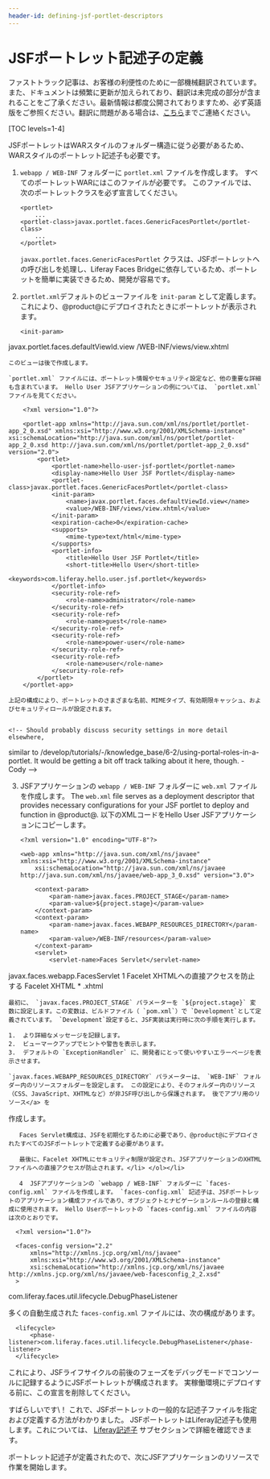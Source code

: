 ```yaml
---
header-id: defining-jsf-portlet-descriptors
---
```


# JSFポートレット記述子の定義

<p class="alert alert-info"><span class="wysiwyg-color-blue120">ファストトラック記事は、お客様の利便性のために一部機械翻訳されています。また、ドキュメントは頻繁に更新が加えられており、翻訳は未完成の部分が含まれることをご了承ください。最新情報は都度公開されておりますため、必ず英語版をご参照ください。翻訳に問題がある場合は、<a href="mailto:support-content-jp@liferay.com">こちら</a>までご連絡ください。</span></p>

[TOC levels=1-4]

JSFポートレットはWARスタイルのフォルダー構造に従う必要があるため、WARスタイルのポートレット記述子も必要です。

1.  `webapp / WEB-INF` フォルダーに `portlet.xml` ファイルを作成します。 すべてのポートレットWARにはこのファイルが必要です。 このファイルでは、次のポートレットクラスを必ず宣言してください。
   
        <portlet>
            ...
        <portlet-class>javax.portlet.faces.GenericFacesPortlet</portlet-class>
            ...
        </portlet>

    `javax.portlet.faces.GenericFacesPortlet` クラスは、JSFポートレットへの呼び出しを処理し、Liferay Faces Bridgeに依存しているため、ポートレットを簡単に実装できるため、開発が容易です。

2.  `portlet.xml`デフォルトのビューファイルを `init-param` として定義します。 これにより、@product@にデプロイされたときにポートレットが表示されます。
   
        <init-param>
<name>javax.portlet.faces.defaultViewId.view</name> <value>/WEB-INF/views/view.xhtml</value> </init-param>

    このビューは後で作成します。

    `portlet.xml` ファイルには、ポートレット情報やセキュリティ設定など、他の重要な詳細も含まれています。 Hello User JSFアプリケーションの例については、 `portlet.xml` ファイルを見てください。
   
        <?xml version="1.0"?>
       
        <portlet-app xmlns="http://java.sun.com/xml/ns/portlet/portlet-app_2_0.xsd" xmlns:xsi="http://www.w3.org/2001/XMLSchema-instance" xsi:schemaLocation="http://java.sun.com/xml/ns/portlet/portlet-app_2_0.xsd http://java.sun.com/xml/ns/portlet/portlet-app_2_0.xsd" version="2.0">
            <portlet>
                <portlet-name>hello-user-jsf-portlet</portlet-name>
                <display-name>Hello User JSF Portlet</display-name>
                <portlet-class>javax.portlet.faces.GenericFacesPortlet</portlet-class>
                <init-param>
                    <name>javax.portlet.faces.defaultViewId.view</name>
                    <value>/WEB-INF/views/view.xhtml</value>
                </init-param>
                <expiration-cache>0</expiration-cache>
                <supports>
                    <mime-type>text/html</mime-type>
                </supports>
                <portlet-info>
                    <title>Hello User JSF Portlet</title>
                    <short-title>Hello User</short-title>
                    <keywords>com.liferay.hello.user.jsf.portlet</keywords>
                </portlet-info>
                <security-role-ref>
                    <role-name>administrator</role-name>
                </security-role-ref>
                <security-role-ref>
                    <role-name>guest</role-name>
                </security-role-ref>
                <security-role-ref>
                    <role-name>power-user</role-name>
                </security-role-ref>
                <security-role-ref>
                    <role-name>user</role-name>
                </security-role-ref>
            </portlet>
        </portlet-app>

    上記の構成により、ポートレットのさまざまな名前、MIMEタイプ、有効期限キャッシュ、およびセキュリティロールが設定されます。


    <!-- Should probably discuss security settings in more detail elsewhere,
 similar to /develop/tutorials/-/knowledge_base/6-2/using-portal-roles-in-a-portlet.
 It would be getting a bit off track talking about it here, though. -Cody -->

3.  JSFアプリケーションの `webapp / WEB-INF` フォルダーに `web.xml` ファイルを作成します。 The `web.xml` file serves as a deployment descriptor that provides necessary configurations for your JSF portlet to deploy and function in @product@. 以下のXMLコードをHello User JSFアプリケーションにコピーします。
   
        <?xml version="1.0" encoding="UTF-8"?>
       
        <web-app xmlns="http://java.sun.com/xml/ns/javaee" xmlns:xsi="http://www.w3.org/2001/XMLSchema-instance"
            xsi:schemaLocation="http://java.sun.com/xml/ns/javaee http://java.sun.com/xml/ns/javaee/web-app_3_0.xsd" version="3.0">
       
            <context-param>
                <param-name>javax.faces.PROJECT_STAGE</param-name>
                <param-value>${project.stage}</param-value>
            </context-param>
            <context-param>
                <param-name>javax.faces.WEBAPP_RESOURCES_DIRECTORY</param-name>
                <param-value>/WEB-INF/resources</param-value>
            </context-param>
            <servlet>
                <servlet-name>Faces Servlet</servlet-name>
<servlet-class>javax.faces.webapp.FacesServlet</servlet-class> <load-on-startup>1</load-on-startup> </servlet> <security-constraint> <display-name>Facelet XHTMLへの直接アクセスを防止する</display-name> <web-resource-collection> <web-resource-name>Facelet XHTML</web-resource-name> <url-pattern>* .xhtml</url-pattern> </web-resource-collection> <auth-constraint/> </security-constraint> </web-app>

    最初に、 `javax.faces.PROJECT_STAGE` パラメーターを `${project.stage}` 変数に設定します。この変数は、ビルドファイル（ `pom.xml`）で `Development`として定義されています。 `Development`設定すると、JSF実装は実行時に次の手順を実行します。

    1.  より詳細なメッセージを記録します。
    2.  ビューマークアップでヒントや警告を表示します。
    3.  デフォルトの `ExceptionHandler` に、開発者にとって使いやすいエラーページを表示させます。

    `javax.faces.WEBAPP_RESOURCES_DIRECTORY` パラメーターは、 `WEB-INF` フォルダー内のリソースフォルダーを設定します。 この設定により、そのフォルダー内のリソース（CSS、JavaScript、XHTMLなど）が非JSF呼び出しから保護されます。 後でアプリ用のリソース</a> を

作成します。</p> 
       
       Faces Servlet構成は、JSFを初期化するために必要であり、@product@にデプロイされたすべてのJSFポートレットで定義する必要があります。
       
       最後に、Facelet XHTMLにセキュリティ制限が設定され、JSFアプリケーションのXHTMLファイルへの直接アクセスが防止されます。</li> </ol></li> 
       
       4  JSFアプリケーションの `webapp / WEB-INF` フォルダーに `faces-config.xml` ファイルを作成します。 `faces-config.xml` 記述子は、JSFポートレットのアプリケーション構成ファイルであり、オブジェクトとナビゲーションルールの登録と構成に使用されます。 Hello Userポートレットの `faces-config.xml` ファイルの内容は次のとおりです。
  
      <?xml version="1.0"?>
      
      <faces-config version="2.2"
          xmlns="http://xmlns.jcp.org/xml/ns/javaee"
          xmlns:xsi="http://www.w3.org/2001/XMLSchema-instance"
          xsi:schemaLocation="http://xmlns.jcp.org/xml/ns/javaee http://xmlns.jcp.org/xml/ns/javaee/web-facesconfig_2_2.xsd"
      >
      
  
  <lifecycle>
                <phase-listener>com.liferay.faces.util.lifecycle.DebugPhaseListener</phase-listener>
            </lifecycle>
    </faces-config>
  
  多くの自動生成された `faces-config.xml` ファイルには、次の構成があります。
  
      <lifecycle>
          <phase-listener>com.liferay.faces.util.lifecycle.DebugPhaseListener</phase-listener>
      </lifecycle>
      
  
  これにより、JSFライフサイクルの前後のフェーズをデバッグモードでコンソールに記録するようにJSFポートレットが構成されます。 実稼働環境にデプロイする前に、この宣言を削除してください。</ol> 

すばらしいです\！ これで、JSFポートレットの一般的な記述子ファイルを指定および定義する方法がわかりました。 JSFポートレットはLiferay記述子も使用します。これについては、 [Liferay記述子](/docs/7-1/tutorials/-/knowledge_base/t/configuring-a-spring-mvc-portlet#liferay-descriptors) サブセクションで詳細を確認できます。

ポートレット記述子が定義されたので、次にJSFアプリケーションのリソースで作業を開始します。
